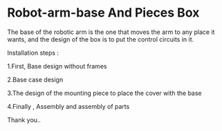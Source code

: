 # Robot-arm-base And Pieces Box


The base of the robotic arm is the one that moves the arm to any place it wants, and the design of the box is to put the control circuits in it.

Installation steps :

1.First, Base design without frames

2.Base case design

3.The design of the mounting piece to place the cover with the base

4.Finally , Assembly and assembly of parts


Thank you..
